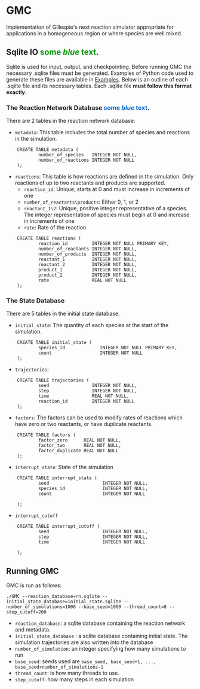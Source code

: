 # GMC

Implementation of Gillespie's next reaction simulator appropriate for applications in a homogeneous region or where species are well mixed.

## Sqlite IO  <span style="color:#009900">some *blue* text</span>.

Sqlite is used for input, output, and checkpointing. Before running GMC the necessary .sqlite files must be generated. Examples of Python code used to generate these files are available in [Examples](./Examples.html). Below is an outline of each .sqlite file and its necessary tables. Each .sqlite file **must follow this format exactly**. 

### The Reaction Network Database <span style="color:#0066CC">some *blue* text</span>.
There are 2 tables in the reaction network database:
- `metadata`: This table includes the total number of species and reactions in the simulation.

```
    CREATE TABLE metadata (
            number_of_species   INTEGER NOT NULL,
            number_of_reactions INTEGER NOT NULL
    );
```

- `reactions`: This table is how reactions are defined in the simulation. Only reactions of up to two reactants and products are supported. 
    - `reaction_id`: Unique, starts at 0 and must increase in increments of one
    - `number_of_reactants\products`: Either 0, 1, or 2
    - `reactant_1\2`: Unique, positive integer representative of a species. The integer representation of species must begin at 0 and increase in increments of one
    - `rate`: Rate of the reaction

```
    CREATE TABLE reactions (
            reaction_id         INTEGER NOT NULL PRIMARY KEY,
            number_of_reactants INTEGER NOT NULL,
            number_of_products  INTEGER NOT NULL,
            reactant_1          INTEGER NOT NULL,
            reactant_2          INTEGER NOT NULL,
            product_1           INTEGER NOT NULL,
            product_2           INTEGER NOT NULL,
            rate                REAL NOT NULL
    );

```

### The State Database 
There are 5 tables in the initial state database. 

- `initial_state`: The quantity of each species at the start of the simulation.

```
    CREATE TABLE initial_state (
            species_id             INTEGER NOT NULL PRIMARY KEY,
            count                  INTEGER NOT NULL
    );
```
- `trajectories`:

```
    CREATE TABLE trajectories (
            seed                INTEGER NOT NULL,
            step                INTEGER NOT NULL,
            time                REAL NOT NULL,
            reaction_id         INTEGER NOT NULL
    );
```
- `factors`: The factors can be used to modify rates of reactions which have zero or two reactants, or have duplicate reactants.

```
    CREATE TABLE factors (
            factor_zero      REAL NOT NULL,
            factor_two       REAL NOT NULL,
            factor_duplicate REAL NOT NULL
    );
```
- `interrupt_state`: State of the simulation 

```
    CREATE TABLE interrupt_state (
            seed                    INTEGER NOT NULL,
            species_id              INTEGER NOT NULL,
            count                   INTEGER NOT NULL
            
    );
```
- `interrupt_cutoff`

```
    CREATE TABLE interrupt_cutoff (
            seed                    INTEGER NOT NULL,
            step                    INTEGER NOT NULL,
            time                    INTEGER NOT NULL
            
    );
```
## Running GMC

GMC is run as follows:

```
./GMC --reaction_database=rn.sqlite --initial_state_database=initial_state.sqlite --number_of_simulations=1000 --base_seed=1000 --thread_count=8 --step_cutoff=200
```

- `reaction_database`: a sqlite database containing the reaction network and metadata.
- `initial_state_database` : a sqlite database containing initial state. The simulation trajectories are also written into the database
- `number_of_simulation`: an integer specifying how many simulations to run
- `base_seed`: seeds used are `base_seed, base_seed+1, ..., base_seed+number_of_simulations-1`
- `thread_count`: is how many threads to use.
- `step_cutoff`: how many steps in each simulation


